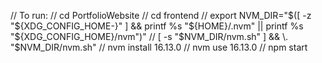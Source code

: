 // To run:
// cd PortfolioWebsite
// cd frontend
// export NVM_DIR="$([ -z "${XDG_CONFIG_HOME-}" ] && printf %s "${HOME}/.nvm" || printf %s "${XDG_CONFIG_HOME}/nvm")"
// [ -s "$NVM_DIR/nvm.sh" ] && \. "$NVM_DIR/nvm.sh"
// nvm install 16.13.0
// nvm use 16.13.0
// npm start